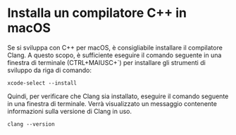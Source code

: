 <h1 data-loc-id="walkthough.mac.install.compiler">Installa un compilatore C++ in macOS</h1>
<p data-loc-id="walkthough.mac.text1">Se si sviluppa con C++ per macOS, è consigliabile installare il compilatore Clang. A questo scopo, è sufficiente eseguire il comando seguente in una finestra di terminale (CTRL+MAIUSC+`) per installare gli strumenti di sviluppo da riga di comando:</p>
<pre><code class="lang-bash">xcode-select --install</code></pre>
<p data-loc-id="walkthough.mac.text2">Quindi, per verificare che Clang sia installato, eseguire il comando seguente in una finestra di terminale. Verrà visualizzato un messaggio contenente informazioni sulla versione di Clang in uso.</p>
<pre><code class="lang-bash">clang --version</code></pre>
